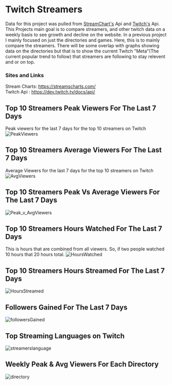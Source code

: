 # Twitch Streamers 
Data for this project was pulled from [StreamChart's](https://streamscharts.com/) Api and [Twitch's](https://dev.twitch.tv/docs/api/) Api. This Projects main goal is to compare streamers, and other twitch data on a weekly basis to see growth and decline on the website. In a previous project I mainly focused on just the directories and games. Here, this is to mainly compare the streamers. There will be some overlap with graphs showing data on the directories but that is to show the current Twitch "Meta"(The current popular trend to follow) that streamers are following to stay relevent and or on top. 

### Sites and Links
Stream Charts: https://streamscharts.com/
\
Twitch Api : https://dev.twitch.tv/docs/api/



## Top 10 Streamers Peak Viewers For The Last 7 Days 
Peak viewers for the last 7 days for the top 10 streamers on Twitch
![PeakViewers](https://i.gyazo.com/173b82e6f9e54c97e54df1b88bb3cbce.png)


## Top 10 Streamers Average Viewers For The Last 7 Days
Average Viewers for the last 7 days for the top 10 streamers on Twitch
![AvgViewers](https://i.gyazo.com/8ad43d3216905d7d92c4e199246022d1.png)


## Top 10 Streamers Peak Vs Average Viewers For The Last 7 Days
![Peak_v_AvgViewers](https://i.gyazo.com/5b41850127406daca8be12a15408189d.png)


## Top 10 Streamers Hours Watched For The Last 7 Days
This is hours that are combined from all viewers. So, if two people watched 10 hours that 20 hours total.
![HoursWatched](https://i.gyazo.com/0f0e54d261e4ec494016c03ee1dd23d0.png)


## Top 10 Streamers Hours Streamed For The Last 7 Days
![HoursStreamed](https://i.gyazo.com/d30eeb992e68e14b9f346f240f96c2d9.png)


## Followers Gained For The Last 7 Days
![followersGained](https://i.gyazo.com/dbf3ba6496448ad094632134ceb700ba.png)


## Top Streaming Languages on Twitch
![streamerslanguage](https://i.gyazo.com/094adc8d8c3dd26f2735c35ff57e477d.png)


## Weekly Peak & Avg Viewers For Each Directory 
![directory](https://i.gyazo.com/4a1c8831cabb70f2f4f6d9a53061996d.png)